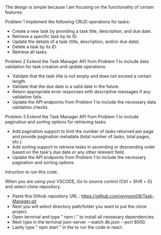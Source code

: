 The design is simple because I am focusing on the functionality of certain features:

Problem 1
Implement the following CRUD operations for tasks:

- Create a new task by providing a task title, description, and due date.
- Retrieve a specific task by its ID.
- Update the details of a task (title, description, and/or due date).
- Delete a task by its ID.
- Retrieve all tasks.

Problem 2
Extend the Task Manager API from Problem 1 to include data validation for task creation
and update operations:

- Validate that the task title is not empty and does not exceed a certain length.
- Validate that the due date is a valid date in the future.
- Return appropriate error responses with descriptive messages if any validation
  fails.
- Update the API endpoints from Problem 1 to include the necessary data validation
  checks.

Problem 3
Extend the Task Manager API from Problem 1 to include pagination and sorting options
for retrieving tasks:

- Add pagination support to limit the number of tasks returned per page and provide
  pagination metadata (total number of tasks, total pages, etc.).
- Add sorting support to retrieve tasks in ascending or descending order based on
  the task's due date or any other relevant field.
- Update the API endpoints from Problem 1 to include the necessary pagination and
  sorting options.

Intruction to run this code.

When you are using your VSCODE, Go to source control (Ctrl + Shift + G) and select clone repository.

- Paste this Github repository URL : https://github.com/wynson09/Task-Manager.git
- Next you will select directory path/folder you want to put the clone project.
- Open terminal and type " npm i " to install all nessesary dependencies.
- Next type in the terminal json-server --watch db.json --port 8000.
- Lastly type " npm start " in the to run the code in react.
